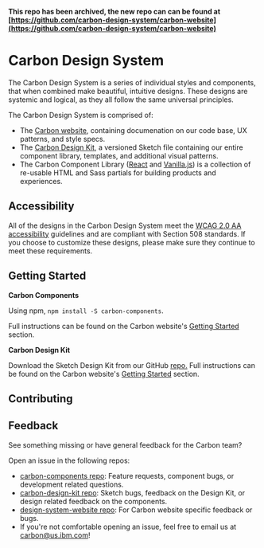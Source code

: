 **This repo has been archived, the new repo can can be found at [https://github.com/carbon-design-system/carbon-website](https://github.com/carbon-design-system/carbon-website)**


# Carbon Design System
The Carbon Design System is a series of individual styles and components, that when combined make beautiful, intuitive designs. These designs are systemic and logical, as they all follow the same universal principles.

The Carbon Design System is comprised of:

* The [Carbon website](http://carbondesignsystem.com), containing documenation on our code base, UX patterns, and style specs.
* The [Carbon Design Kit](https://github.com/ibm/carbon-design-kit), a versioned Sketch file containing our entire component library, templates, and additional visual patterns. 
* The Carbon Component Library ([React](https://github.com/ibm/carbon-components-react) and [Vanilla.js](https://github.com/ibm/carbon-components)) is a collection of re-usable HTML and Sass partials for building products and experiences.


## Accessibility
All of the designs in the Carbon Design System meet the [WCAG 2.0 AA accessibility](https://www.section508.gov/) guidelines and are compliant with Section 508 standards. If you choose to customize these designs, please make sure they continue to meet these requirements.


## Getting Started
**Carbon Components**

Using npm, `npm install -S carbon-components`. 

Full instructions can be found on the Carbon website's [Getting Started](http://www.carbondesignsystem.com/getting-started/developers) section. 


**Carbon Design Kit**

Download the Sketch Design Kit from our GitHub [repo.](https://github.com/ibm/carbon-design-kit)
Full instructions can be found on the Carbon website's [Getting Started](http://www.carbondesignsystem.com/getting-started/designers) section. 

## Contributing 


## Feedback
See something missing or have general feedback for the Carbon team? 

Open an issue in the following repos:

* [carbon-components repo](https://github.com/ibm/carbon-components): Feature requests, component bugs, or development related questions. 
* [carbon-design-kit repo](https://github.com/ibm/carbon-design-kit): Sketch bugs, feedback on the Design Kit, or design related feedback on the components. 
* [design-system-website repo](https://github.com/ibm/design-system-website): For Carbon website specific feedback or bugs. 
* If you're not comfortable opening an issue, feel free to email us at carbon@us.ibm.com!
